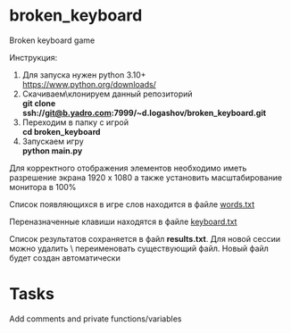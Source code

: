 # broken_keyboard
Broken keyboard game

Инструкция:
1. Для запуска нужен python 3.10+  
https://www.python.org/downloads/
2. Скачиваем\клонируем данный репозиторий  
**git clone ssh://git@b.yadro.com:7999/~d.logashov/broken_keyboard.git**
3. Переходим в папку с игрой  
**cd broken_keyboard**
4. Запускаем игру  
**python main.py**

Для корректного отображения элементов необходимо иметь разрешение экрана 1920 х 1080 а также установить масштабирование монитора в 100%

Список появляющихся в игре слов находится в файле [words.txt](words.txt)

Переназначенные клавиши находятся в файле [keyboard.txt](keyboard.txt)

Список результатов сохраняется в файл **results.txt**. Для новой сессии можно удалить \ переименовать существующий файл. Новый файл будет создан автоматически

# Tasks
Add comments and private functions/variables

